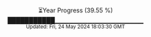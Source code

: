 <p align="center">
⏳Year Progress (39.55 %)<br>
███████████▁▁▁▁▁▁▁▁▁▁▁▁▁▁▁▁▁▁▁ <br>
<sub>Updated: Fri, 24 May 2024 18:03:30 GMT</sub>
</p>

